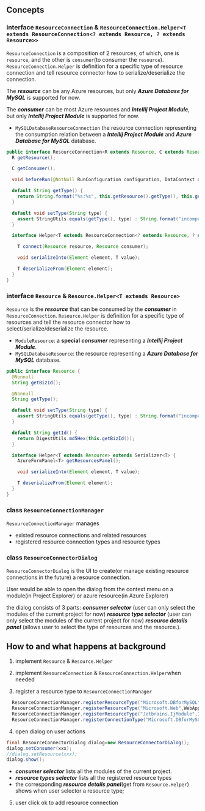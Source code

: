 ## Concepts

### interface `ResourceConnection` & `ResourceConnection.Helper<T extends ResourceConnection<? extends Resource, ? extends Resource>>`

`ResourceConnection` is a composition of 2 resources, of which, one is `resource`, and the other is
`consumer`(to consumer the `resource`).
`ResourceConnection.Helper` is definition for a specific type of resource connection and tell resource connector how to serialize/deserialize the connection.

The _**resource**_ can be any Azure resources, but only _**Azure Database for MySQL**_ is supported for now.

The **_consumer_** can be most Azure resources and _**Intellij Project Module**_, but only _**Intellij Project Module**_ is supported for now.

* `MySQLDatabaseResourceConnection` the resource connection representing the consumption relation between a
  _**Intellij Project Module**_ and _**Azure Database for MySQL**_ database.
```java
public interface ResourceConnection<R extends Resource, C extends Resource> {
  R getResource();

  C getConsumer();

  void beforeRun(@NotNull RunConfiguration configuration, DataContext dataContext);

  default String getType() {
    return String.format("%s:%s", this.getResource().getType(), this.getConsumer().getType());
  }

  default void setType(String type) {
    assert StringUtils.equals(getType(), type) : String.format("incompatible resource type \"%s\":\"%s\"", getType(), type);
  }

  interface Helper<T extends ResourceConnection<? extends Resource, ? extends Resource>> {

    T connect(Resource resource, Resource consumer);

    void serializeInto(Element element, T value);

    T deserializeFrom(Element element);
  }
}
```

### interface `Resource` & `Resource.Helper<T extends Resource>`

`Resource` is the _**resource**_ that can be consumed by the _**consumer**_ in `ResourceConnection`.
`Resource.Helper` is definition for a specific type of resources and tell the resource connector how to select/serialize/deserialize the resource.

* `ModuleResource`: a **special** _**consumer**_ representing a _**Intellij Project Module**_.
* `MySQLDatabaseResource`: the resource representing a _**Azure Database for MySQL**_ database.
```java
public interface Resource {
  @Nonnull
  String getBizId();

  @Nonnull
  String getType();

  default void setType(String type) {
    assert StringUtils.equals(getType(), type) : String.format("incompatible resource type \"%s\":\"%s\"", getType(), type);
  }

  default String getId() {
    return DigestUtils.md5Hex(this.getBizId());
  }

  interface Helper<T extends Resource> extends Serializer<T> {
    AzureFormPanel<T> getResourcesPanel();

    void serializeInto(Element element, T value);

    T deserializeFrom(Element element);
  }
}
```

### class `ResourceConnectionManager`

`ResourceConnectionManager` manages
* existed resource connections and related resources
* registered resource connection types and resource types

### class `ResourceConnectorDialog`

`ResourceConnectorDialog` is the UI to create(or manage existing resource connections in the future) a resource connection.

User would be able to open the dialog from the context menu on a module(in Project Explorer) or azure resource(in Azure Explorer)

the dialog consists of 3 parts:
_**consumer selector**_ (user can only select the modules of the current project for now)
_**resource type selector**_ (user can only select the modules of the current project for now)
_**resource details panel**_ (allows user to select the type of resources and the resource.).

## How to and what happens at background

1. implement `Resource` & `Resource.Helper`

2. implement `ResourceConnection` & `ResourceConnection.Helper`when needed

3. register a resource type to `ResourceConnectionManager`

```java
  ResourceConnectionManager.registerResourceType("Microsoft.DBforMySQL",MySQLDatabaseResourceManager.getInstance());
  ResourceConnectionManager.registerResourceType("Microsoft.Web",WebAppResourceHelper.getInstance(),CONSUMER|RESOURCE);
  ResourceConnectionManager.registerResourceType("Jetbrains.IjModule",IntellijModuleResourceHelper.getInstance(),ResourceConnectionManager.CONSUMER);
  ResourceConnectionManager.registerConnectionType("Microsoft.DBforMySQL:Jetbrains.IjModule",MySQLDatabaseResourceConnection.getInstance());
```
4. open dialog on user actions

```java
final ResourceConnectorDialog dialog=new ResourceConnectorDialog();
dialog.setConsumer(xxx);
//dialog.setResource(xxx);
dialog.show();
```

* **_consumer selector_** lists all the modules of the current project.
* **_resource types selector_** lists all the registered resource types
* the corresponding **_resource details panel_**(get from `Resource.Helper`) shows when user selector a resource type;

5. user click ok to add resource connection
